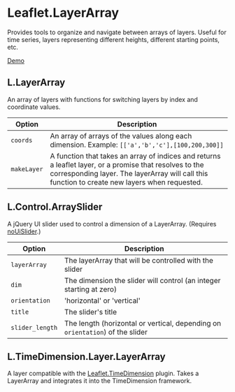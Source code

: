 # Leaflet.LayerArray
Provides tools to organize and navigate between arrays of layers. Useful for time series, layers representing different heights, different starting points, etc.

[Demo](pireds.asrc.cestm.albany.edu/~xcite/layerArray/)

## L.LayerArray
An array of layers with functions for switching layers by index and coordinate values.

Option                        | Description
------------------------------|---------------------------------------------------------
`coords`               | An array of arrays of the values along each dimension. Example: `[['a','b','c'],[100,200,300]]`
`makeLayer`        | A function that takes an array of indices and returns a leaflet layer, or a promise that resolves to the corresponding layer. The layerArray will call this function to create new layers when requested.


## L.Control.ArraySlider
A jQuery UI slider used to control a dimension of a LayerArray. (Requires [noUiSlider](https://refreshless.com/nouislider/).)


Option                        | Description
------------------------------|---------------------------------------------------------
`layerArray`               | The layerArray that will be controlled with the slider
`dim`        | The dimension the slider will control (an integer starting at zero)
`orientation`        | 'horizontal' or 'vertical'
`title`        | The slider's title
`slider_length`        | The length (horizontal or vertical, depending on `orientation`) of the slider



## L.TimeDimension.Layer.LayerArray
A layer compatible with the [Leaflet.TimeDimension](https://github.com/socib/Leaflet.TimeDimension) plugin. Takes a LayerArray and integrates it into the TimeDimension framework.
